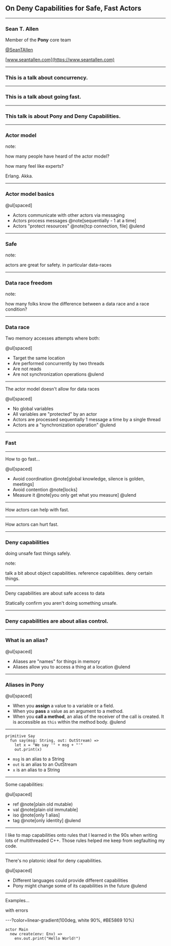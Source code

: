 ## On Deny Capabilities for Safe, Fast Actors

---

### Sean T. Allen

Member of the **Pony** core team

[@SeanTAllen](https://twitter.com/seantallen)

[www.seantallen.com](https://www.seantallen.com)

---

### This is a talk about concurrency.

---

### This is a talk about going fast.

---

### This talk is about Pony and Deny Capabilities.

---

### Actor model

note:

how many people have heard of the actor model?

how many feel like experts?

Erlang. Akka.

---

### Actor model basics

@ul[spaced]
- Actors communicate with other actors via messaging
- Actors process messages @note[sequentially - 1 at a time]
- Actors "protect resources" @note[tcp connection, file]
@ulend

---

### Safe

note:

actors are great for safety. in particular data-races

---

### Data race freedom

note:

how many folks know the difference between a data race and a race condition?

---

### Data race

Two memory accesses attempts where both:

@ul[spaced]
- Target the same location
- Are performed concurrently by two threads
- Are not reads
- Are not synchronization operations
@ulend

---

The actor model doesn't allow for data races

@ul[spaced]
- No global variables
- All variables are "protected" by an actor
- Actors are processed sequentially 1 message a time by a single thread
- Actors are a "synchronization operation"
@ulend

---

### Fast

---

How to go fast...

@ul[spaced]
- Avoid coordination @note[global knowledge, silence is golden, meetings]
- Avoid contention @note[locks]
- Measure it @note[you only get what you measure]
@ulend

---

How actors can help with fast.

---

How actors can hurt fast.

---

### Deny capabilities

doing unsafe fast things safely.

note:

talk a bit about object capabilities. reference capabilities. deny certain things.

---

Deny capabilities are about safe access to data

Statically confirm you aren't doing something unsafe.

---

### Deny capabilities are about alias control.

---

### What is an alias?

@ul[spaced]
- Aliases are "names" for things in memory
- Aliases allow you to access a thing at a location
@ulend

---

### Aliases in Pony

@ul[spaced]
- When you **assign** a value to a variable or a field.
- When you **pass** a value as an argument to a method.
- When you **call a method**, an alias of the receiver of the call is created. It is accessible as `this` within the method body.
@ulend

---

```pony
primitive Say
  fun say(msg: String, out: OutStream) =>
    let x = "We say '" + msg + "'"
    out.print(x)
```

- `msg` is an alias to a String
- `out` is an alias to an OutStream
- `x` is an alias to a String

---

Some capabilities:

@ul[spaced]
- ref @note[plain old mutable)
- val @note[plain old immutable]
- iso @note[only 1 alias]
- tag @note[only identity]
@ulend

---

I like to map capabilities onto rules that I learned in the 90s when writing lots of multithreaded C++. Those rules helped me keep from segfaulting my code.

---

There's no platonic ideal for deny capabilities.

@ul[spaced]
- Different languages could provide different capabilities
- Pony might change some of its capabilities in the future
@ulend

---

Examples...

with errors

---?color=linear-gradient(100deg, white 90%, #BE5869 10%)

```pony
actor Main
  new create(env: Env) =>
    env.out.print("Hello World!")
```




